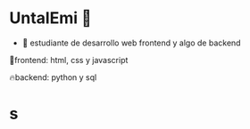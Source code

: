 ### <h1>UntalEmi 💫</h1>

- 🌱 estudiante de desarrollo web frontend y algo de backend

💫frontend:
html, css y javascript

🔥backend:
python y sql

<h1>s</h1>

